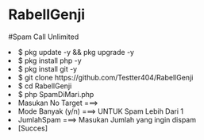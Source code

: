 # RabellGenji


#Spam Call Unlimited
<li>$ pkg update -y && pkg upgrade -y
<li>$ pkg install php -y
<li>$ pkg install git -y
<li>$ git clone https://github.com/Testter404/RabellGenji
<li>$ cd RabellGenji
<li>$ php SpamDiMari.php
<li> Masukan No Target ===> 
<li> Mode Banyak (y/n) ===> UNTUK Spam Lebih Dari 1
<li> JumlahSpam ===> Masukan Jumlah yang ingin dispam
<li> [Succes]
